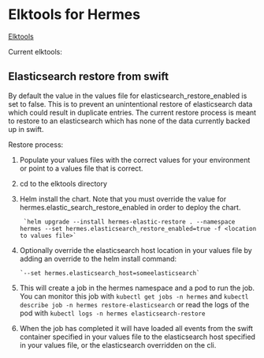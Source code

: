 # Elktools for Hermes

[Elktools](https://github.com/sapcc/hermes/elktools)

Current elktools:

## Elasticsearch restore from swift

By default the value in the values file for elasticsearch_restore_enabled is set to false.  This is to prevent an unintentional restore of elasticsearch data which could result in duplicate entries.  The current restore process is meant to restore to an elasticsearch which has none of the data currently backed up in swift.

Restore process:

 1. Populate your values files with the correct values for your environment or point to a values file that is correct.

 2. cd to the elktools directory

 3. Helm install the chart.  Note that you must override the value for hermes.elastic_search_restore_enabled in order to deploy the chart.
    
         `helm upgrade --install hermes-elastic-restore . --namespace hermes --set hermes.elasticsearch_restore_enabled=true -f <location to values file>`

 4. Optionally override the elasticsearch host location in your values file by adding an override to the helm install command:
        
        `--set hermes.elasticsearch_host=someelasticsearch` 

 5. This will create a job in the hermes namespace and a pod to run the job.  You can monitor this job with `kubectl get jobs -n hermes` and `kubectl describe job -n hermes restore-elasticsearch` or read the logs of the pod with `kubectl logs -n hermes elasticsearch-restore`

 6.  When the job has completed it will have loaded all events from the swift container specified in your values file to the elasticsearch host specified in your values file, or the elasticsearch overridden on the cli.
